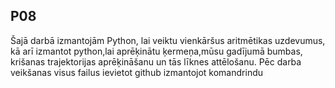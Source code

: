 ## P08
Šajā darbā izmantojām Python, lai veiktu vienkāršus aritmētikas uzdevumus, kā arī izmantot python,lai aprēķinātu ķermeņa,mūsu gadījumā bumbas, krišanas trajektorijas aprēķināšanu un tās līknes attēlošanu.
Pēc darba veikšanas visus failus ievietot github izmantojot komandrindu
